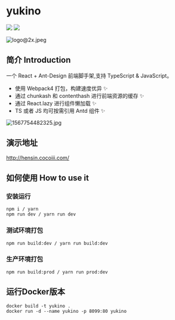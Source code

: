 # yukino
![](https://img.shields.io/badge/language-JavaScript-orange.svg)
![](https://img.shields.io/badge/language-TypeScript-blue.svg)

![logo@2x.jpeg](https://i.loli.net/2019/08/26/p12idEoYW6j9Bg7.jpg)  

## 简介 Introduction
一个 React + Ant-Design 前端脚手架,支持 TypeScript & JavaScript。
+ 使用 Webpack4 打包，构建速度优异 ✨
+ 通过 chunkash 和 contenthash 进行前端资源的缓存 ✨
+ 通过 React.lazy 进行组件懒加载 ✨
+ TS 或者 JS 均可按需引用 Antd 组件 ✨

![1567754482325.jpg](https://i.loli.net/2019/09/06/p8Ktkc1UQDJ7dFH.jpg)

## 演示地址
http://hensin.cocoiii.com/

## 如何使用 How to use it
### 安装运行
```bush
npm i / yarn 
npm run dev / yarn run dev
```

### 测试环境打包
```bush
npm run build:dev / yarn run build:dev
```

### 生产环境打包
```bush
npm run build:prod / yarn run prod:dev
```

## 运行Docker版本
```bush
docker build -t yukino .
docker run -d --name yukino -p 8099:80 yukino
```